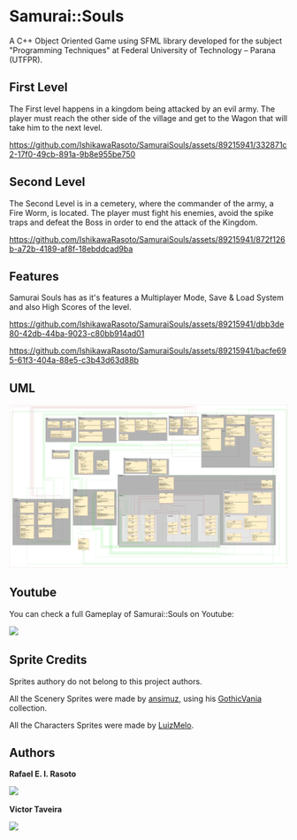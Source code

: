 # Samurai::Souls
A C++ Object Oriented Game using SFML library developed for the subject "Programming Techniques" at Federal University of Technology – Parana (UTFPR).

## First Level

The First level happens in a kingdom being attacked by an evil army. The player must reach the other side of the village and get to the Wagon that will take him to the next level.


https://github.com/IshikawaRasoto/SamuraiSouls/assets/89215941/332871c2-17f0-49cb-891a-9b8e955be750



## Second Level

The Second Level is in a cemetery, where the commander of the army, a Fire Worm, is located. The player must fight his enemies, avoid the spike traps and defeat the Boss in order to end the attack of the Kingdom.


https://github.com/IshikawaRasoto/SamuraiSouls/assets/89215941/872f126b-a72b-4189-af8f-18ebddcad9ba



## Features

Samurai Souls has as it's features a Multiplayer Mode, Save & Load System and also High Scores of the level.



https://github.com/IshikawaRasoto/SamuraiSouls/assets/89215941/dbb3de80-42db-44ba-9023-c80bb914ad01



https://github.com/IshikawaRasoto/SamuraiSouls/assets/89215941/bacfe695-61f3-404a-88e5-c3b43d63d88b



## UML

<img src="https://github.com/IshikawaRasoto/SamuraiSouls/blob/main/UMLSamuraiSouls.png?raw=true">

## Youtube 

You can check a full Gameplay of Samurai::Souls on Youtube:

<a href="https://youtu.be/xvNGacwrS7o"><img src="https://img.shields.io/badge/YouTube-FF0000?style=for-the-badge&logo=youtube&logoColor=white"></a>



## Sprite Credits
Sprites authory do not belong to this project authors.

All the Scenery Sprites were made by [ansimuz](https://ansimuz.itch.io), using his [GothicVania](https://itch.io/c/313331/gothicvania) collection.

All the Characters Sprites were made by [LuizMelo](https://luizmelo.itch.io).


## Authors
**Rafael E. I. Rasoto**

<a href="https://github.com/IshikawaRasoto"><img src="https://img.shields.io/badge/GitHub-100000?style=for-the-badge&logo=github&logoColor=white"></a>

**Victor Taveira** 

<a href="https://github.com/ViktorTav"><img src="https://img.shields.io/badge/GitHub-100000?style=for-the-badge&logo=github&logoColor=white"></a>
